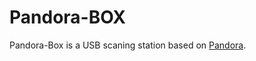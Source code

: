 Pandora-BOX
============

Pandora-Box is a USB scaning station based on [Pandora](https://github.com/pandora-analysis).





